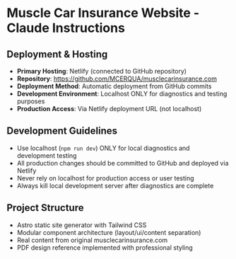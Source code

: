 # Muscle Car Insurance Website - Claude Instructions

## Deployment & Hosting
- **Primary Hosting**: Netlify (connected to GitHub repository)
- **Repository**: https://github.com/MCERQUA/musclecarinsurance.com
- **Deployment Method**: Automatic deployment from GitHub commits
- **Development Environment**: Localhost ONLY for diagnostics and testing purposes
- **Production Access**: Via Netlify deployment URL (not localhost)

## Development Guidelines
- Use localhost (`npm run dev`) ONLY for local diagnostics and development testing
- All production changes should be committed to GitHub and deployed via Netlify
- Never rely on localhost for production access or user testing
- Always kill local development server after diagnostics are complete

## Project Structure
- Astro static site generator with Tailwind CSS
- Modular component architecture (layout/ui/content separation)
- Real content from original musclecarinsurance.com
- PDF design reference implemented with professional styling